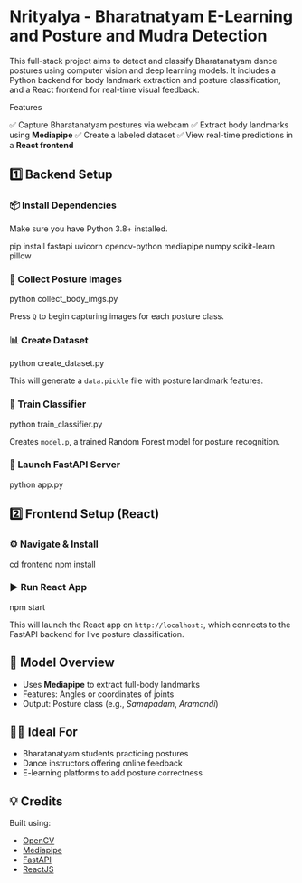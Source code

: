 # Nrityalya - Bharatnatyam E-Learning and Posture and Mudra Detection

This full-stack project aims to detect and classify Bharatanatyam dance postures using computer vision and deep learning models. It includes a Python backend for body landmark extraction and posture classification, and a React frontend for real-time visual feedback.

Features

✅ Capture Bharatanatyam postures via webcam
✅ Extract body landmarks using **Mediapipe**
✅ Create a labeled dataset
✅ View real-time predictions in a **React frontend**

## 1️⃣ Backend Setup
### 📦 Install Dependencies
Make sure you have Python 3.8+ installed.

pip install fastapi uvicorn opencv-python mediapipe numpy scikit-learn pillow

### 📸 Collect Posture Images
python collect_body_imgs.py

Press `Q` to begin capturing images for each posture class.

### 📊 Create Dataset
python create_dataset.py

This will generate a `data.pickle` file with posture landmark features.

### 🧠 Train Classifier
python train_classifier.py

Creates `model.p`, a trained Random Forest model for posture recognition.

### 🚀 Launch FastAPI Server

python app.py


## 2️⃣ Frontend Setup (React)

### ⚙️ Navigate & Install
cd frontend
npm install

### ▶️ Run React App
npm start

This will launch the React app on `http://localhost:`, which connects to the FastAPI backend for live posture classification.

## 🔬 Model Overview

* Uses **Mediapipe** to extract full-body landmarks
* Features: Angles or coordinates of joints
* Output: Posture class (e.g., *Samapadam*, *Aramandi*)

## 🧑‍🎓 Ideal For

* Bharatanatyam students practicing postures
* Dance instructors offering online feedback
* E-learning platforms to add posture correctness


## 💡 Credits
Built using:
* [OpenCV](https://opencv.org/)
* [Mediapipe](https://google.github.io/mediapipe/)
* [FastAPI](https://fastapi.tiangolo.com/)
* [ReactJS](https://reactjs.org/)

